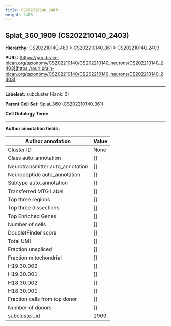 ```yaml
---
title: CS202210140_2403
weight: 2403
---
```

## Splat_360_1909 (CS202210140_2403)
<b>Hierarchy: </b>
[CS202210140_483](../CS202210140_483) >
[CS202210140_361](../CS202210140_361) >
[CS202210140_2403](../CS202210140_2403)

**PURL:** [https://purl.brain-bican.org/taxonomy/CS202210140/CS202210140_neurons/CS202210140_2403](https://purl.brain-bican.org/taxonomy/CS202210140/CS202210140_neurons/CS202210140_2403)

---


**Labelset:** subcluster (Rank: 0)

**Parent Cell Set:** Splat_360 ([CS202210140_361](../CS202210140_361))



**Cell Ontology Term:** 

[MARKER GENES.]: #


---

[TRANSFERRED ANNOTATIONS.]: #


[AUTHOR ANNOTATION FIELDS.]: #


**Author annotation fields:**

| Author annotation | Value |
|-------------------|-------|
|Cluster ID|None|
|Class auto_annotation|[]|
|Neurotransmitter auto_annotation|[]|
|Neuropeptide auto_annotation|[]|
|Subtype auto_annotation|[]|
|Transferred MTG Label|[]|
|Top three regions|[]|
|Top three dissections|[]|
|Top Enriched Genes|[]|
|Number of cells|[]|
|DoubletFinder score|[]|
|Total UMI|[]|
|Fraction unspliced|[]|
|Fraction mitochondrial|[]|
|H19.30.002|[]|
|H19.30.001|[]|
|H18.30.002|[]|
|H18.30.001|[]|
|Fraction cells from top donor|[]|
|Number of donors|[]|
|subcluster_id|1909|
